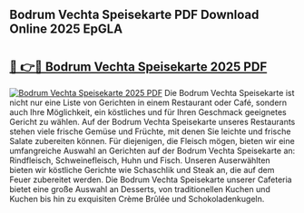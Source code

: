 ## Bodrum Vechta Speisekarte PDF Download Online 2025 EpGLA

# <h2><a href="http://gc8ewe4.nevu.top/?p=Bodrum+Vechta+Speisekarte">🔗 👉🔴 Bodrum Vechta Speisekarte 2025 PDF</a></h2>

[![Bodrum Vechta Speisekarte 2025 PDF](https://i.imgur.com/dBaPXMq.png)](http://gc8ewe4.nevu.top/?p=Bodrum+Vechta+Speisekarte)
Die Bodrum Vechta Speisekarte ist nicht nur eine Liste von Gerichten in einem Restaurant oder Café, sondern auch Ihre Möglichkeit, ein köstliches und für Ihren Geschmack geeignetes Gericht zu wählen. Auf der Bodrum Vechta Speisekarte unseres Restaurants stehen viele frische Gemüse und Früchte, mit denen Sie leichte und frische Salate zubereiten können. Für diejenigen, die Fleisch mögen, bieten wir eine umfangreiche Auswahl an Gerichten auf der Bodrum Vechta Speisekarte an: Rindfleisch, Schweinefleisch, Huhn und Fisch. Unseren Auserwählten bieten wir köstliche Gerichte wie Schaschlik und Steak an, die auf dem Feuer zubereitet werden. Die Bodrum Vechta Speisekarte unserer Cafeteria bietet eine große Auswahl an Desserts, von traditionellen Kuchen und Kuchen bis hin zu exquisiten Crème Brûlée und Schokoladenkugeln.
